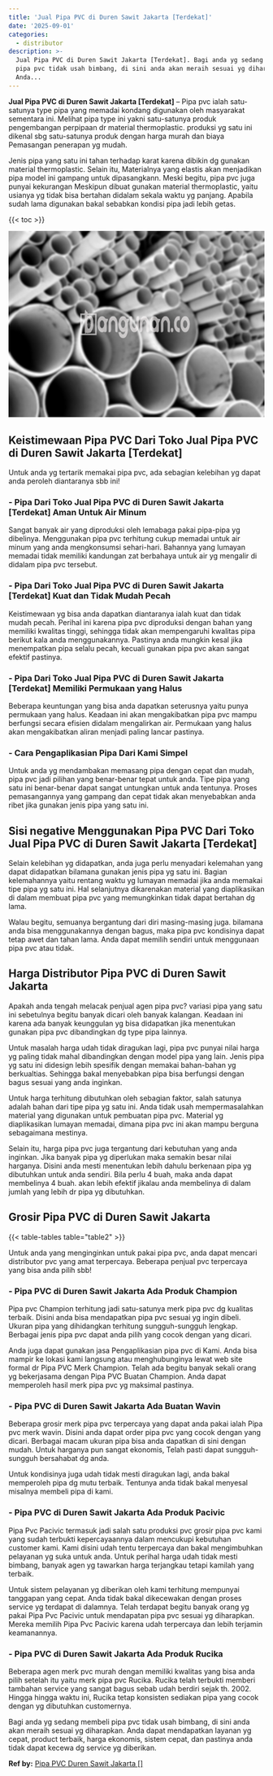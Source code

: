 ```yaml
---
title: 'Jual Pipa PVC di Duren Sawit Jakarta [Terdekat]'
date: '2025-09-01'
categories:
  - distributor
description: >-
  Jual Pipa PVC di Duren Sawit Jakarta [Terdekat]. Bagi anda yg sedang membeli
  pipa pvc tidak usah bimbang, di sini anda akan meraih sesuai yg diharapkan.
  Anda...
---
```


**Jual Pipa PVC di Duren Sawit Jakarta \[Terdekat\]** – Pipa pvc ialah satu-satunya type pipa yang memadai kondang digunakan oleh masyarakat sementara ini. Melihat pipa type ini yakni satu-satunya produk pengembangan perpipaan dr material thermoplastic. produksi yg satu ini dikenal sbg satu-satunya produk dengan harga murah dan biaya Pemasangan penerapan yg mudah.

Jenis pipa yang satu ini tahan terhadap karat karena dibikin dg gunakan material thermoplastic. Selain itu, Materialnya yang elastis akan menjadikan pipa model ini gampang untuk dipasangkann. Meski begitu, pipa pvc juga punyai kekurangan Meskipun dibuat gunakan material thermoplastic, yaitu usianya yg tidak bisa bertahan didalam sekala waktu yg panjang. Apabila sudah lama digunakan bakal sebabkan kondisi pipa jadi lebih getas.

{{< toc >}}

![Jual Pipa PVC di Duren Sawit Jakarta [Terdekat]](/images/jaul-pipa-pvc-58.png)

## Keistimewaan Pipa PVC Dari Toko Jual Pipa PVC di Duren Sawit Jakarta \[Terdekat\]

Untuk anda yg tertarik memakai pipa pvc, ada sebagian kelebihan yg dapat anda peroleh diantaranya sbb ini!

### \- Pipa Dari Toko Jual Pipa PVC di Duren Sawit Jakarta \[Terdekat\] Aman Untuk Air Minum

Sangat banyak air yang diproduksi oleh lemabaga pakai pipa-pipa yg dibelinya. Menggunakan pipa pvc terhitung cukup memadai untuk air minum yang anda mengkonsumsi sehari-hari. Bahannya yang lumayan memadai tidak memiliki kandungan zat berbahaya untuk air yg mengalir di didalam pipa pvc tersebut.

### \- Pipa Dari Toko Jual Pipa PVC di Duren Sawit Jakarta \[Terdekat\] Kuat dan Tidak Mudah Pecah

Keistimewaan yg bisa anda dapatkan diantaranya ialah kuat dan tidak mudah pecah. Perihal ini karena pipa pvc diproduksi dengan bahan yang memiliki kwalitas tinggi, sehingga tidak akan mempengaruhi kwalitas pipa berikut kala anda menggunakannya. Pastinya anda mungkin kesal jika menempatkan pipa selalu pecah, kecuali gunakan pipa pvc akan sangat efektif pastinya.

### \- Pipa Dari Toko Jual Pipa PVC di Duren Sawit Jakarta \[Terdekat\] Memiliki Permukaan yang Halus

Beberapa keuntungan yang bisa anda dapatkan seterusnya yaitu punya permukaan yang halus. Keadaan ini akan mengakibatkan pipa pvc mampu berfungsi secara efisien didalam mengalirkan air. Permukaan yang halus akan mengakibatkan aliran menjadi paling lancar pastinya.

### \- Cara Pengaplikasian Pipa Dari Kami Simpel

Untuk anda yg mendambakan memasang pipa dengan cepat dan mudah, pipa pvc jadi pilihan yang benar-benar tepat untuk anda. Tipe pipa yang satu ini benar-benar dapat sangat untungkan untuk anda tentunya. Proses pemasangannya yang gampang dan cepat tidak akan menyebabkan anda ribet jika gunakan jenis pipa yang satu ini.

## Sisi negative Menggunakan Pipa PVC Dari Toko Jual Pipa PVC di Duren Sawit Jakarta \[Terdekat\]

Selain kelebihan yg didapatkan, anda juga perlu menyadari kelemahan yang dapat didapatkan bilamana gunakan jenis pipa yg satu ini. Bagian kelemahannya yaitu rentang waktu yg lumayan memadai jika anda memakai tipe pipa yg satu ini. Hal selanjutnya dikarenakan material yang diaplikasikan di dalam membuat pipa pvc yang memungkinkan tidak dapat bertahan dg lama.

Walau begitu, semuanya bergantung dari diri masing-masing juga. bilamana anda bisa menggunakannya dengan bagus, maka pipa pvc kondisinya dapat tetap awet dan tahan lama. Anda dapat memilih sendiri untuk menggunaan pipa pvc atau tidak.

## Harga Distributor Pipa PVC di Duren Sawit Jakarta

Apakah anda tengah melacak penjual agen pipa pvc? variasi pipa yang satu ini sebetulnya begitu banyak dicari oleh banyak kalangan. Keadaan ini karena ada banyak keunggulan yg bisa didapatkan jika menentukan gunakan pipa pvc dibandingkan dg type pipa lainnya.

Untuk masalah harga udah tidak diragukan lagi, pipa pvc punyai nilai harga yg paling tidak mahal dibandingkan dengan model pipa yang lain. Jenis pipa yg satu ini didesign lebih spesifik dengan memakai bahan-bahan yg berkualtias. Sehingga bakal menyebabkan pipa bisa berfungsi dengan bagus sesuai yang anda inginkan.

Untuk harga terhitung dibutuhkan oleh sebagian faktor, salah satunya adalah bahan dari tipe pipa yg satu ini. Anda tidak usah mempermasalahkan material yang digunakan untuk pembuatan pipa pvc. Material yg diaplikasikan lumayan memadai, dimana pipa pvc ini akan mampu berguna sebagaimana mestinya.

Selain itu, harga pipa pvc juga tergantung dari kebutuhan yang anda inginkan. Jika banyak pipa yg diperlukan maka semakin besar nilai harganya. Disini anda mesti menentukan lebih dahulu berkenaan pipa yg dibutuhkan untuk anda sendiri. Bila perlu 4 buah, maka anda dapat membelinya 4 buah. akan lebih efektif jikalau anda membelinya di dalam jumlah yang lebih dr pipa yg dibutuhkan.

## Grosir Pipa PVC di Duren Sawit Jakarta

{{< table-tables table="table2" >}}

Untuk anda yang menginginkan untuk pakai pipa pvc, anda dapat mencari distributor pvc yang amat terpercaya. Beberapa penjual pvc terpercaya yang bisa anda pilih sbb!

### \- Pipa PVC di Duren Sawit Jakarta Ada Produk Champion

Pipa pvc Champion terhitung jadi satu-satunya merk pipa pvc dg kualitas terbaik. Disini anda bisa mendapatkan pipa pvc sesuai yg ingin dibeli. Ukuran pipa yang dihidangkan terhitung sungguh-sungguh lengkap. Berbagai jenis pipa pvc dapat anda pilih yang cocok dengan yang dicari.

Anda juga dapat gunakan jasa Pengaplikasian pipa pvc di Kami. Anda bisa mampir ke lokasi kami langsung atau menghubunginya lewat web site formal dr Pipa PVC Merk Champion. Telah ada begitu banyak sekali orang yg bekerjasama dengan Pipa PVC Buatan Champion. Anda dapat memperoleh hasil merk pipa pvc yg maksimal pastinya.

### \- Pipa PVC di Duren Sawit Jakarta Ada Buatan Wavin

Beberapa grosir merk pipa pvc terpercaya yang dapat anda pakai ialah Pipa pvc merk wavin. Disini anda dapat order pipa pvc yang cocok dengan yang dicari. Berbagai macam ukuran pipa bisa anda dapatkan di sini dengan mudah. Untuk harganya pun sangat ekonomis, Telah pasti dapat sungguh-sungguh bersahabat dg anda.

Untuk kondisinya juga udah tidak mesti diragukan lagi, anda bakal memperoleh pipa dg mutu terbaik. Tentunya anda tidak bakal menyesal misalnya membeli pipa di kami.

### \- Pipa PVC di Duren Sawit Jakarta Ada Produk Pacivic

Pipa Pvc Pacivic termasuk jadi salah satu produksi pvc grosir pipa pvc kami yang sudah terbukti kepercayaannya dalam mencukupi kebutuhan customer kami. Kami disini udah tentu terpercaya dan bakal mengimbuhkan pelayanan yg suka untuk anda. Untuk perihal harga udah tidak mesti bimbang, banyak agen yg tawarkan harga terjangkau tetapi kamilah yang terbaik.

Untuk sistem pelayanan yg diberikan oleh kami terhitung mempunyai tanggapan yang cepat. Anda tidak bakal dikecewakan dengan proses service yg terdapat di dalamnya. Telah terdapat begitu banyak orang yg pakai Pipa Pvc Pacivic untuk mendapatan pipa pvc sesuai yg diharapkan. Mereka memilih Pipa Pvc Pacivic karena udah terpercaya dan lebih terjamin keamanannya.

### \- Pipa PVC di Duren Sawit Jakarta Ada Produk Rucika

Beberapa agen merk pvc murah dengan memiliki kwalitas yang bisa anda pilih setelah itu yaitu merk pipa pvc Rucika. Rucika telah terbukti memberi tambahan service yang sangat bagus sebab udah berdiri sejak th. 2002. Hingga hingga waktu ini, Rucika tetap konsisten sediakan pipa yang cocok dengan yg dibutuhkan customernya.

Bagi anda yg sedang membeli pipa pvc tidak usah bimbang, di sini anda akan meraih sesuai yg diharapkan. Anda dapat mendapatkan layanan yg cepat, product terbaik, harga ekonomis, sistem cepat, dan pastinya anda tidak dapat kecewa dg service yg diberikan.

**Ref by:** [Pipa PVC Duren Sawit Jakarta []](https://id.wikipedia.org/wiki/Pipa)
